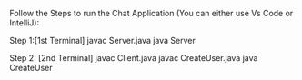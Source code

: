 Follow the Steps to run the Chat Application (You can either use Vs Code or IntelliJ):

Step 1:[1st Terminal]
javac Server.java
java Server

Step 2: [2nd Terminal]
javac Client.java
javac CreateUser.java
java CreateUser

